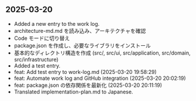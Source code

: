 ## 2025-03-20

- Added a new entry to the work log.
- architecture-md.md を読み込み、アーキテクチャを確認
- Code モードに切り替え
- package.json を作成し、必要なライブラリをインストール
- 基本的なディレクトリ構造を作成 (src/, src/ui, src/application, src/domain, src/infrastructure)
- Added a test entry.
- feat: Add test entry to work-log.md (2025-03-20 19:58:29)
- feat: Automate work log and GitHub integration (2025-03-20 20:02:19)
- feat: package.json の依存関係を最新化 (2025-03-20 20:11:19)
- Translated implementation-plan.md to Japanese.
